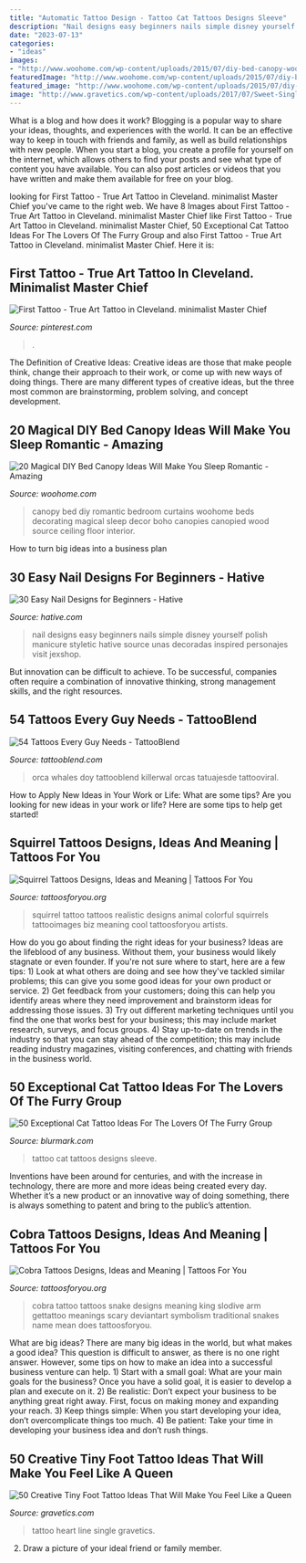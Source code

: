```yaml
---
title: "Automatic Tattoo Design - Tattoo Cat Tattoos Designs Sleeve"
description: "Nail designs easy beginners nails simple disney yourself polish manicure styletic hative source unas decoradas inspired personajes visit jexshop"
date: "2023-07-13"
categories:
- "ideas"
images:
- "http://www.woohome.com/wp-content/uploads/2015/07/diy-bed-canopy-woohome-5.jpg"
featuredImage: "http://www.woohome.com/wp-content/uploads/2015/07/diy-bed-canopy-woohome-5.jpg"
featured_image: "http://www.woohome.com/wp-content/uploads/2015/07/diy-bed-canopy-woohome-5.jpg"
image: "http://www.gravetics.com/wp-content/uploads/2017/07/Sweet-Single-Line-Heart-Tattoo.jpg"
---
```



What is a blog and how does it work?
Blogging is a popular way to share your ideas, thoughts, and experiences with the world. It can be an effective way to keep in touch with friends and family, as well as build relationships with new people. When you start a blog, you create a profile for yourself on the internet, which allows others to find your posts and see what type of content you have available. You can also post articles or videos that you have written and make them available for free on your blog.

	

		
looking for First Tattoo - True Art Tattoo in Cleveland. minimalist Master Chief you've came to the right web. We have 8 Images about First Tattoo - True Art Tattoo in Cleveland. minimalist Master Chief like First Tattoo - True Art Tattoo in Cleveland. minimalist Master Chief, 50 Exceptional Cat Tattoo Ideas For The Lovers Of The Furry Group and also First Tattoo - True Art Tattoo in Cleveland. minimalist Master Chief. Here it is:
		
    
## First Tattoo - True Art Tattoo In Cleveland. Minimalist Master Chief

<img loading=lazy src="https://i.pinimg.com/736x/f5/08/a0/f508a099f2cb3a245c314e032e76022f.jpg" onerror="this.onerror=null;this.src='https://tse2.mm.bing.net/th?id=OIP.MSYPwueKZx1z_SBUkZz7agHaJ3&amp;pid=15.1';" alt="First Tattoo - True Art Tattoo in Cleveland. minimalist Master Chief">

_Source: pinterest.com_

>. 

	

The Definition of Creative Ideas:
Creative ideas are those that make people think, change their approach to their work, or come up with new ways of doing things. There are many different types of creative ideas, but the three most common are brainstorming, problem solving, and concept development.

    
## 20 Magical DIY Bed Canopy Ideas Will Make You Sleep Romantic - Amazing

<img loading=lazy src="http://www.woohome.com/wp-content/uploads/2015/07/diy-bed-canopy-woohome-5.jpg" onerror="this.onerror=null;this.src='https://tse1.mm.bing.net/th?id=OIP.rSlS-P24WMJJJnProar_iAHaLF&amp;pid=15.1';" alt="20 Magical DIY Bed Canopy Ideas Will Make You Sleep Romantic - Amazing">

_Source: woohome.com_

>canopy bed diy romantic bedroom curtains woohome beds decorating magical sleep decor boho canopies canopied wood source ceiling floor interior. 

	

How to turn big ideas into a business plan
 

    
## 30 Easy Nail Designs For Beginners - Hative

<img loading=lazy src="https://hative.com/wp-content/uploads/2014/11/easy-nail-designs/17-easy-nail-designs-for-beginners.jpg" onerror="this.onerror=null;this.src='https://tse1.mm.bing.net/th?id=OIP.0dxenuIZ7cM3W60aAK_9gAHaLH&amp;pid=15.1';" alt="30 Easy Nail Designs for Beginners - Hative">

_Source: hative.com_

>nail designs easy beginners nails simple disney yourself polish manicure styletic hative source unas decoradas inspired personajes visit jexshop. 

	

But innovation can be difficult to achieve. To be successful, companies often require a combination of innovative thinking, strong management skills, and the right resources.

    
## 54 Tattoos Every Guy Needs - TattooBlend

<img loading=lazy src="https://tattooblend.com/wp-content/uploads/2017/05/39-1.jpg" onerror="this.onerror=null;this.src='https://tse1.mm.bing.net/th?id=OIP.cQGH--14f1IhJu22V0pb3QHaHX&amp;pid=15.1';" alt="54 Tattoos Every Guy Needs - TattooBlend">

_Source: tattooblend.com_

>orca whales doy tattooblend killerwal orcas tatuajesde tattooviral. 

	

How to Apply New Ideas in Your Work or Life: What are some tips?
Are you looking for new ideas in your work or life? Here are some tips to help get started!

    
## Squirrel Tattoos Designs, Ideas And Meaning | Tattoos For You

<img loading=lazy src="https://www.tattoosforyou.org/wp-content/uploads/2016/02/Squirrel-Tattoo-Ideas.jpg" onerror="this.onerror=null;this.src='https://tse2.mm.bing.net/th?id=OIP.5dfwJYNi267Qw-ROj90DxQHaKE&amp;pid=15.1';" alt="Squirrel Tattoos Designs, Ideas and Meaning | Tattoos For You">

_Source: tattoosforyou.org_

>squirrel tattoo tattoos realistic designs animal colorful squirrels tattooimages biz meaning cool tattoosforyou artists. 

	

How do you go about finding the right ideas for your business?
Ideas are the lifeblood of any business. Without them, your business would likely stagnate or even founder. If you're not sure where to start, here are a few tips: 1) Look at what others are doing and see how they've tackled similar problems; this can give you some good ideas for your own product or service. 2) Get feedback from your customers; doing this can help you identify areas where they need improvement and brainstorm ideas for addressing those issues. 3) Try out different marketing techniques until you find the one that works best for your business; this may include market research, surveys, and focus groups. 4) Stay up-to-date on trends in the industry so that you can stay ahead of the competition; this may include reading industry magazines, visiting conferences, and chatting with friends in the business world.

    
## 50 Exceptional Cat Tattoo Ideas For The Lovers Of The Furry Group

<img loading=lazy src="http://www.blurmark.com/wp-content/uploads/2017/06/Great-Work-Black-Cat-Tattoo-On-Sleeve.jpg" onerror="this.onerror=null;this.src='https://tse2.mm.bing.net/th?id=OIP.ZLnrTvrpd5oUFh4-wddQkwHaJ3&amp;pid=15.1';" alt="50 Exceptional Cat Tattoo Ideas For The Lovers Of The Furry Group">

_Source: blurmark.com_

>tattoo cat tattoos designs sleeve. 

	

Inventions have been around for centuries, and with the increase in technology, there are more and more ideas being created every day. Whether it’s a new product or an innovative way of doing something, there is always something to patent and bring to the public’s attention.

    
## Cobra Tattoos Designs, Ideas And Meaning | Tattoos For You

<img loading=lazy src="https://www.tattoosforyou.org/wp-content/uploads/2016/03/Tattoo-Cobra.jpg" onerror="this.onerror=null;this.src='https://tse4.mm.bing.net/th?id=OIP.qmjHk7GfglGZDI-R8UT23AHaMG&amp;pid=15.1';" alt="Cobra Tattoos Designs, Ideas and Meaning | Tattoos For You">

_Source: tattoosforyou.org_

>cobra tattoo tattoos snake designs meaning king slodive arm gettattoo meanings scary deviantart symbolism traditional snakes name mean does tattoosforyou. 

	

What are big ideas?
There are many big ideas in the world, but what makes a good idea? This question is difficult to answer, as there is no one right answer. However, some tips on how to make an idea into a successful business venture can help. 1) Start with a small goal: What are your main goals for the business? Once you have a solid goal, it is easier to develop a plan and execute on it. 2) Be realistic: Don’t expect your business to be anything great right away. First, focus on making money and expanding your reach. 3) Keep things simple: When you start developing your idea, don’t overcomplicate things too much. 4) Be patient: Take your time in developing your business idea and don’t rush things.

    
## 50 Creative Tiny Foot Tattoo Ideas That Will Make You Feel Like A Queen

<img loading=lazy src="http://www.gravetics.com/wp-content/uploads/2017/07/Sweet-Single-Line-Heart-Tattoo.jpg" onerror="this.onerror=null;this.src='https://tse4.mm.bing.net/th?id=OIP.AaSJgQCZOgA6SYm4HE4m0AHaJ4&amp;pid=15.1';" alt="50 Creative Tiny Foot Tattoo Ideas That Will Make You Feel Like a Queen">

_Source: gravetics.com_

>tattoo heart line single gravetics. 

	

2. Draw a picture of your ideal friend or family member.

